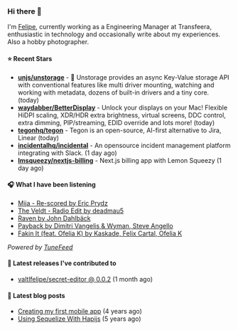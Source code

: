 ### Hi there 👋

I'm [Felipe](https://felipevm.com), currently working as a Engineering Manager at Transfeera, enthusiastic in technology and occasionally write about my experiences. Also a hobby photographer.

#### ⭐ Recent Stars
- **[unjs/unstorage](https://github.com/unjs/unstorage)** -  💾 Unstorage provides an async Key-Value storage API with conventional features like multi driver mounting, watching and working with metadata, dozens of built-in drivers and a tiny core. (today)
- **[waydabber/BetterDisplay](https://github.com/waydabber/BetterDisplay)** - Unlock your displays on your Mac! Flexible HiDPI scaling, XDR/HDR extra brightness, virtual screens, DDC control, extra dimming, PIP/streaming, EDID override and lots more! (today)
- **[tegonhq/tegon](https://github.com/tegonhq/tegon)** - Tegon is an open-source, AI-first alternative to Jira, Linear (today)
- **[incidentalhq/incidental](https://github.com/incidentalhq/incidental)** - An opensource incident management platform integrating with Slack. (1 day ago)
- **[lmsqueezy/nextjs-billing](https://github.com/lmsqueezy/nextjs-billing)** - Next.js billing app with Lemon Squeezy (1 day ago)

#### 🎧 What I have been listening
- [Mija - Re-scored by Eric Prydz](https://open.spotify.com/track/71xUGtZ2UaFxxh6Zj7ETqN)
- [The Veldt - Radio Edit by deadmau5](https://open.spotify.com/track/1vQ92830bxiBcIhpUj4qrn)
- [Raven by John Dahlbäck](https://open.spotify.com/track/5Fas8gi45KzNptbwV9uCiK)
- [Payback by Dimitri Vangelis &amp; Wyman, Steve Angello](https://open.spotify.com/track/34XFgPp7wnmLSE4w8UNC7I)
- [Fakin It (feat. Ofelia K) by Kaskade, Felix Cartal, Ofelia K](https://open.spotify.com/track/02r2uE8nEHpJAvFFttQxqh)

_Powered by [TuneFeed](https://tunefeed.app?ref=valtlfelipe-gh-profile)_ 

#### 🚀 Latest releases I've contributed to


- [valtlfelipe/secret-editor @ 0.0.2](https://github.com/valtlfelipe/secret-editor/releases/tag/0.0.2) (1 month ago)

#### 📄 Latest blog posts
- [Creating my first mobile app](https://felipevm.com/posts/creating-my-first-mobile-app/) (4 years ago)
- [Using Sequelize With Hapijs](https://felipevm.com/posts/using-sequelize-with-hapijs/) (5 years ago)
